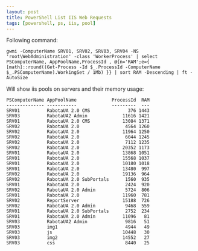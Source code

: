 ```yaml
---
layout: post
title: PowerShell List IIS Web Requests
tags: [powershell, ps, iis, pool]
---
```


Following command:

    gwmi -ComputerName SRV01, SRV02, SRV03, SRV04 -NS 'root\WebAdministration' -class 'WorkerProcess' | select PSComputerName, AppPoolName,ProcessId , @{n='RAM';e={ [math]::round((Get-Process -Id $_.ProcessId -ComputerName $_.PSComputerName).WorkingSet / 1Mb) }} | sort RAM -Descending | ft -AutoSize

Will show iis pools on servers and their memory usage:

    PSComputerName AppPoolName             ProcessId  RAM
    -------------- -----------             ---------  ---
    SRV01          RabotaUA 2.0 CMS              376 1443
    SRV03          RabotaUA2 Admin             11616 1421
    SRV01          RabotaUA 2.0 CMS            13084 1371
    SRV02          RabotaUA 2.0                 4564 1260
    SRV02          RabotaUA 2.0                11964 1250
    SRV02          RabotaUA 2.0                 6044 1245
    SRV02          RabotaUA 2.0                 7112 1235
    SRV02          RabotaUA 2.0                20352 1173
    SRV01          RabotaUA 2.0                13868 1051
    SRV01          RabotaUA 2.0                15568 1037
    SRV01          RabotaUA 2.0                10180 1018
    SRV01          RabotaUA 2.0                13480  997
    SRV02          RabotaUA 2.0                19136  964
    SRV02          RabotaUA 2.0 SubPortals      1560  935
    SRV01          RabotaUA 2.0                 2424  920
    SRV02          RabotaUA 2.0 Admin           5724  806
    SRV01          RabotaUA 2.0                11960  781
    SRV02          ReportServer                15188  726
    SRV02          RabotaUA 2.0 Admin           9468  559
    SRV01          RabotaUA 2.0 SubPortals      2752  234
    SRV01          RabotaUA 2.0 Admin          11096   81
    SRV03          RabotaUA2 Admin              9816   51
    SRV03          img1                         4944   49
    SRV03          js                          10448   30
    SRV03          img2                        14552   27
    SRV03          css                          8440   25
